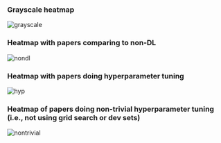 ### Grayscale heatmap

![grayscale](https://raw.githubusercontent.com/raise-yedida/progress-reports/fff7fbad2ca2069b9b88fc020e01d31c6d7cba6d/2020/Sep4%20-%20Sep%2011/heatmap-total.png) 

### Heatmap with papers comparing to non-DL

![nondl](https://raw.githubusercontent.com/raise-yedida/progress-reports/c511b208172e02151c975b5619935de2d0afefd1/2020/Sep4%20-%20Sep%2011/heatmap.jpg)

### Heatmap with papers doing hyperparameter tuning

![hyp](https://raw.githubusercontent.com/raise-yedida/progress-reports/c511b208172e02151c975b5619935de2d0afefd1/2020/Sep4%20-%20Sep%2011/heatmap-hyp.jpg)

### Heatmap of papers doing non-trivial hyperparameter tuning (i.e., not using grid search or dev sets)

![nontrivial](https://raw.githubusercontent.com/raise-yedida/progress-reports/c511b208172e02151c975b5619935de2d0afefd1/2020/Sep4%20-%20Sep%2011/heatmap-hyp-nontrivial.jpg) 






